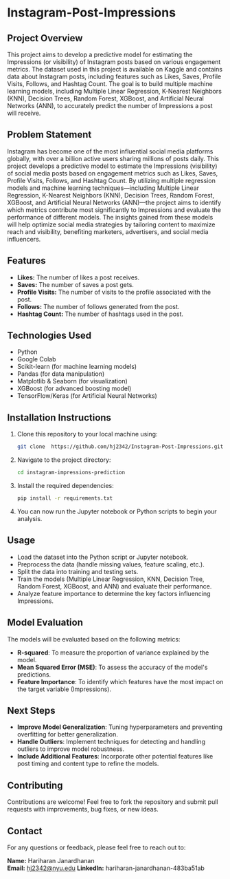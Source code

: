 # Instagram-Post-Impressions

## Project Overview

This project aims to develop a predictive model for estimating the Impressions (or visibility) of Instagram posts based on various engagement metrics. The dataset used in this project is available on Kaggle and contains data about Instagram posts, including features such as Likes, Saves, Profile Visits, Follows, and Hashtag Count. The goal is to build multiple machine learning models, including Multiple Linear Regression, K-Nearest Neighbors (KNN), Decision Trees, Random Forest, XGBoost, and Artificial Neural Networks (ANN), to accurately predict the number of Impressions a post will receive.

## Problem Statement

Instagram has become one of the most influential social media platforms globally, with over a billion active users sharing millions of posts daily. This project develops a predictive model to estimate the Impressions (visibility) of social media posts based on engagement metrics such as Likes, Saves, Profile Visits, Follows, and Hashtag Count. By utilizing multiple regression models and machine learning techniques—including Multiple Linear Regression, K-Nearest Neighbors (KNN), Decision Trees, Random Forest, XGBoost, and Artificial Neural Networks (ANN)—the project aims to identify which metrics contribute most significantly to Impressions and evaluate the performance of different models. The insights gained from these models will help optimize social media strategies by tailoring content to maximize reach and visibility, benefiting marketers, advertisers, and social media influencers.

## Features

- **Likes:** The number of likes a post receives.
- **Saves:** The number of saves a post gets.
- **Profile Visits:** The number of visits to the profile associated with the post.
- **Follows:** The number of follows generated from the post.
- **Hashtag Count:** The number of hashtags used in the post.

## Technologies Used

- Python
- Google Colab
- Scikit-learn (for machine learning models)
- Pandas (for data manipulation)
- Matplotlib & Seaborn (for visualization)
- XGBoost (for advanced boosting model)
- TensorFlow/Keras (for Artificial Neural Networks)

## Installation Instructions

1. Clone this repository to your local machine using:

   ```bash
   git clone  https://github.com/hj2342/Instagram-Post-Impressions.git   
   ```

2. Navigate to the project directory:

   ```bash
   cd instagram-impressions-prediction
   ```

3. Install the required dependencies:

   ```bash
   pip install -r requirements.txt
   ```

4. You can now run the Jupyter notebook or Python scripts to begin your analysis.

## Usage

- Load the dataset into the Python script or Jupyter notebook.
- Preprocess the data (handle missing values, feature scaling, etc.).
- Split the data into training and testing sets.
- Train the models (Multiple Linear Regression, KNN, Decision Tree, Random Forest, XGBoost, and ANN) and evaluate their performance.
- Analyze feature importance to determine the key factors influencing Impressions.

## Model Evaluation

The models will be evaluated based on the following metrics:

- **R-squared**: To measure the proportion of variance explained by the model.
- **Mean Squared Error (MSE)**: To assess the accuracy of the model's predictions.
- **Feature Importance**: To identify which features have the most impact on the target variable (Impressions).

## Next Steps

- **Improve Model Generalization**: Tuning hyperparameters and preventing overfitting for better generalization.
- **Handle Outliers**: Implement techniques for detecting and handling outliers to improve model robustness.
- **Include Additional Features**: Incorporate other potential features like post timing and content type to refine the models.

## Contributing

Contributions are welcome! Feel free to fork the repository and submit pull requests with improvements, bug fixes, or new ideas.

## Contact

For any questions or feedback, please feel free to reach out to:

**Name:** Hariharan Janardhanan  
**Email:** hj2342@nyu.edu
**LinkedIn:** hariharan-janardhanan-483ba51ab
